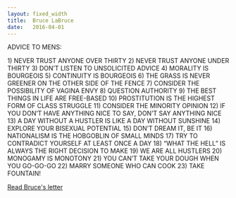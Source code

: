 ```yaml
---
layout: fixed_width
title:  Bruce LaBruce
date:   2016-04-01
---
```


<div class="letter-text">
<p>
ADVICE TO MENS:
</p>
<p>
1) NEVER TRUST ANYONE OVER THIRTY 2) NEVER TRUST ANYONE UNDER THIRTY 3) DON’T LISTEN TO UNSOLICITED ADVICE 4) MORALITY IS BOURGEOIS 5) CONTINUITY IS BOURGEOIS 6) THE GRASS IS NEVER GREENER ON THE OTHER SIDE OF THE FENCE 7) CONSIDER THE POSSIBILITY OF VAGINA ENVY 8) QUESTION AUTHORITY 9) THE BEST THINGS IN LIFE ARE FREE-BASED 10) PROSTITUTION IS THE HIGHEST FORM OF CLASS STRUGGLE 11) CONSIDER THE MINORITY OPINION 12) IF YOU DON’T HAVE ANYTHING NICE TO SAY, DON’T SAY ANYTHING NICE 13) A DAY WITHOUT A HUSTLER IS LIKE A DAY WITHOUT SUNSHINE 14) EXPLORE YOUR BISEXUAL POTENTIAL 15)  DON’T DREAM IT, BE IT 16) NATIONALISM IS THE HOBGOBLIN OF SMALL MINDS 17) TRY TO CONTRADICT YOURSELF AT LEAST ONCE A DAY 18) “WHAT THE HELL” IS ALWAYS THE RIGHT DECISION TO MAKE 19) WE ARE ALL HUSTLERS 20) MONOGAMY IS MONOTONY 21) YOU CAN’T TAKE YOUR DOUGH WHEN YOU GO-GO-GO 22) MARRY SOMEONE WHO CAN COOK 23) TAKE FOUNTAIN!
</p>
</div>

<div class="letter-links">
  <a class="page-link" href="{{ '/bruce-labruce/' | prepend: site.baseurl }}">Read Bruce's letter</a>
</div>
